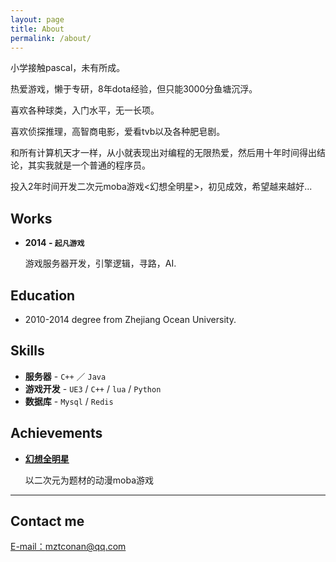 ```yaml
---
layout: page
title: About
permalink: /about/
---
```


小学接触pascal，未有所成。

热爱游戏，懒于专研，8年dota经验，但只能3000分鱼塘沉浮。

喜欢各种球类，入门水平，无一长项。

喜欢侦探推理，高智商电影，爱看tvb以及各种肥皂剧。

和所有计算机天才一样，从小就表现出对编程的无限热爱，然后用十年时间得出结论，其实我就是一个普通的程序员。

投入2年时间开发二次元moba游戏<幻想全明星>，初见成效，希望越来越好...

## Works

* **2014 -  `起凡游戏`**

  游戏服务器开发，引擎逻辑，寻路，AI.

## Education

* 2010-2014 degree from Zhejiang Ocean University.

## Skills

* **服务器** - `C++` ／ `Java` 
* **游戏开发** - `UE3` / `C++` / `lua` / `Python`
* **数据库** - `Mysql` / `Redis`
    
    
## Achievements

* [**幻想全明星**](http://www.acmoba.com) 
   
   以二次元为题材的动漫moba游戏

***

## Contact me

[E-mail：mztconan@qq.com](mailto:mztconan@qq.com)